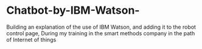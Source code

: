 # Chatbot-by-IBM-Watson-
Building an explanation of the use of IBM Watson, and adding it to the robot control page, During my training in the smart methods company in the path of Internet of things
